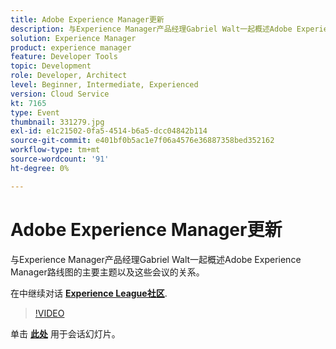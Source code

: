 ```yaml
---
title: Adobe Experience Manager更新
description: 与Experience Manager产品经理Gabriel Walt一起概述Adobe Experience Manager路线图的主要主题以及这些会议的关系。 此会话作为Adobe Developers Live内容事件的一部分提供。
solution: Experience Manager
product: experience manager
feature: Developer Tools
topic: Development
role: Developer, Architect
level: Beginner, Intermediate, Experienced
version: Cloud Service
kt: 7165
type: Event
thumbnail: 331279.jpg
exl-id: e1c21502-0fa5-4514-b6a5-dcc04842b114
source-git-commit: e401bf0b5ac1e7f06a4576e36887358bed352162
workflow-type: tm+mt
source-wordcount: '91'
ht-degree: 0%

---
```


# Adobe Experience Manager更新

与Experience Manager产品经理Gabriel Walt一起概述Adobe Experience Manager路线图的主要主题以及这些会议的关系。

在中继续对话 **[Experience League社区](https://adobe.ly/36Yd3v6)**.

>[!VIDEO](https://video.tv.adobe.com/v/331279/?quality=12&learn=on&hidetitle=true)

单击 **[此处](/help/adobe-developers-live/assets/experience-manager-updates.pdf)** 用于会话幻灯片。
